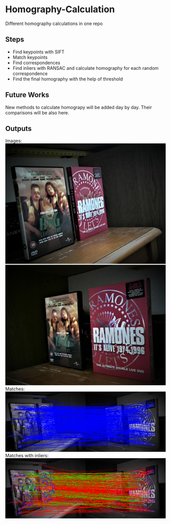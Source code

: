 # Homography-Calculation
Different homography calculations in one repo

## Steps
* Find keypoints with SIFT
* Match keypoints
* Find correspondences
* Find inliers with RANSAC and calculate homography for each random correspondence
* Find the final homography with the help of threshold
  
## Future Works
New methods to calculate homograpy will be added day by day. Their comparisons will be also here.

## Outputs
Images:
![alt text](https://github.com/nuwandda/Homography-Calculation/blob/main/image_l.jpg "Left Image")
![alt text](https://github.com/nuwandda/Homography-Calculation/blob/main/image_r.jpg "Right Image")
Matches:
![alt text](https://github.com/nuwandda/Homography-Calculation/blob/main/matches.png "Matches")
Matches with inliers:
![alt text](https://github.com/nuwandda/Homography-Calculation/blob/main/Inlier_matches.png "Inliers(Green lines)")

